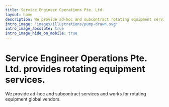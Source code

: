 ```yaml
---
title: Service Engineer Operations Pte. Ltd.
layout: home
description: We provide ad-hoc and subcontract rotating equipment services. Our expertise are Centrifugal pumps, Electrical Motors and Controls.
intro_image: "images/illustrations/pump-drawn.svg"
intro_image_absolute: true
intro_image_hide_on_mobile: true
---
```


# Service Engineer Operations Pte. Ltd. provides rotating equipment services.
We provide ad-hoc and subcontract services and works for rotating equipment global vendors.
